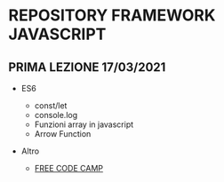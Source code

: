 # REPOSITORY FRAMEWORK JAVASCRIPT


## PRIMA LEZIONE 17/03/2021

- ES6
  - const/let
  - console.log
  - Funzioni array in javascript
  - Arrow Function


- Altro
  - [FREE CODE CAMP](https://www.freecodecamp.org/)